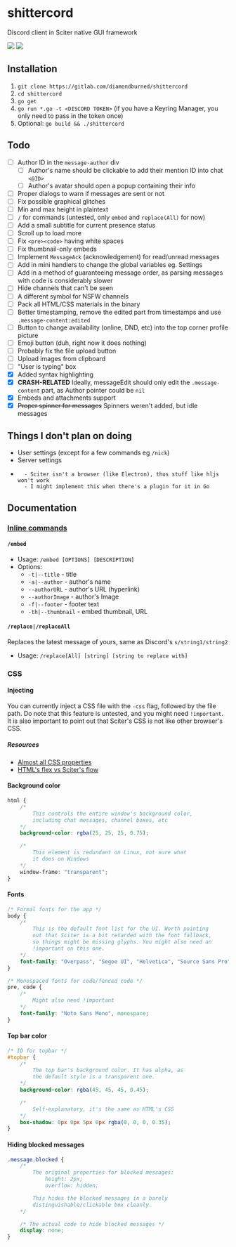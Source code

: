 # shittercord

Discord client in Sciter native GUI framework

![](https://cdn.discordapp.com/attachments/361920025051004939/537151107680698370/unknown.png)
![](https://media.discordapp.net/attachments/361920025051004939/537172219328069632/unknown.png)

## Installation

1. `git clone https://gitlab.com/diamondburned/shittercord`
2. `cd shittercord`
3. `go get`
4. `go run *.go -t <DISCORD TOKEN>` (if you have a Keyring Manager, you only need to pass in the token once)
5. Optional: `go build && ./shittercord`

## Todo

- [ ] Author ID in the `message-author` div
	- [ ] Author's name should be clickable to add their mention ID into chat `<@ID>`
	- [ ] Author's avatar should open a popup containing their info
- [ ] Proper dialogs to warn if messages are sent or not
- [ ] Fix possible graphical glitches
- [ ] Min and max height in plaintext
- [ ] `/` for commands (untested, only `embed` and `replace(All)` for now)
- [ ] Add a small subtitle for current presence status
- [ ] Scroll up to load more
- [ ] Fix `<pre><code>` having white spaces
- [ ] Fix thumbnail-only embeds
- [ ] Implement `MessageAck` (acknowledgement) for read/unread messages
- [ ] Add in mini handlers to change the global variables eg. Settings
- [ ] Add in a method of guaranteeing message order, as parsing messages with code is considerably slower
- [ ] Hide channels that can't be seen
- [ ] A different symbol for NSFW channels
- [ ] Pack all HTML/CSS materials in the binary
- [ ] Better timestamping, remove the edited part from timestamps and use `.message-content:edited`
- [ ] Button to change availability (online, DND, etc) into the top corner profile picture
- [ ] Emoji button (duh, right now it does nothing)
- [ ] Probably fix the file upload button
- [ ] Upload images from clipboard
- [ ] "User is typing" box
- [x] Added syntax highlighting
- [x] **CRASH-RELATED** Ideally, messageEdit should only edit the `.message-content` part, as Author pointer could be `nil`
- [x] Embeds and attachments support
- [x] ~~Proper spinner for messages~~ Spinners weren't added, but idle messages

## Things I don't plan on doing

- User settings (except for a few commands eg `/nick`)
- Server settings 
- ~~~Syntax highlighting~~ Actually added syntax highlighting
	- Sciter isn't a browser (like Electron), thus stuff like hljs won't work
	- I might implement this when there's a plugin for it in Go

## Documentation

### [Inline commands](https://gitlab.com/diamondburned/shittercord/blob/master/sendmessage.go)

#### `/embed`

- Usage: `/embed [OPTIONS] [DESCRIPTION]`
- Options: 
	- `-t|--title` - title
	- `-a|--author` - author's name
	- `--authorURL` - author's URL (hyperlink)
	- `--authorImage` - author's Image
	- `-f|--footer` - footer text
	- `-th|--thumbnail` - embed thumbnail, URL

#### `/replace|/replaceAll`

Replaces the latest message of yours, same as Discord's `s/string1/string2`

- Usage: `/replace[All] [string] [string to replace with]`

### CSS

#### Injecting

You can currently inject a CSS file with the `-css` flag, followed by the file path. Do note that this feature is untested, and you might need `!important`. It is also important to point out that Sciter's CSS is not like other browser's CSS.

##### Resources

- [Almost all CSS properties](https://sciter.com/docs/content/css/cssmap.html)
- [HTML's flex vs Sciter's flow](https://terrainformatica.com/w3/flex-layout/flex-vs-flexbox.htm)

#### Background color

```css
html {
	/* 
		This controls the entire window's background color,
		including chat messages, channel boxes, etc
	*/
	background-color: rgba(25, 25, 25, 0.75);

	/*
		This element is redundant on Linux, not sure what
		it does on Windows 
	*/
	window-frame: "transparent";
}
```

#### Fonts

```css
/* Formal fonts for the app */
body {
	/*
		This is the default font list for the UI. Worth pointing
		out that Sciter is a bit retarded with the font fallback,
		so things might be missing glyphs. You might also need an
		!important on this one.
	*/
	font-family: "Overpass", "Segoe UI", "Helvetica", "Source Sans Pro", "Noto Sans", sans-serif;
}

/* Monospaced fonts for code/fenced code */
pre, code {
	/* 
		Might also need !important
	*/
	font-family: "Noto Sans Mono", monospace;
}
```

#### Top bar color

```css
/* ID for topbar */
#topbar {
	/*
		The top bar's background color. It has alpha, as
		the default style is a transparent one.
	*/
	background-color: rgba(45, 45, 45, 0.45);

	/*
		Self-explanatory, it's the same as HTML's CSS
	*/
	box-shadow: 0px 0px 5px 0px rgba(0, 0, 0, 0.35);
}
```

#### Hiding blocked messages

```css
.message.blocked {
	/*
		The original properties for blocked messages:
			height: 2px;
			overflow: hidden;

		This hides the blocked messages in a barely
		distinguishable/clickable box cleanly.
	*/

	/* The actual code to hide blocked messages */
	display: none;
}
```
